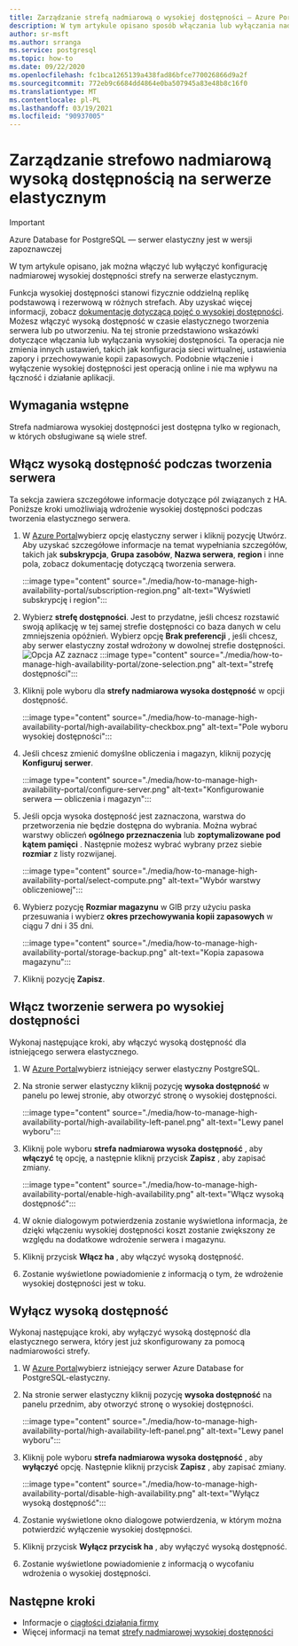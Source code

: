 ```yaml
---
title: Zarządzanie strefą nadmiarową o wysokiej dostępności — Azure Portal-Azure Database for PostgreSQL-elastyczny serwer
description: W tym artykule opisano sposób włączania lub wyłączania nadmiarowej wysokiej dostępności strefy w Azure Database for PostgreSQL-elastycznym serwerze przy użyciu Azure Portal.
author: sr-msft
ms.author: srranga
ms.service: postgresql
ms.topic: how-to
ms.date: 09/22/2020
ms.openlocfilehash: fc1bca1265139a438fad86bfce770026866d9a2f
ms.sourcegitcommit: 772eb9c6684dd4864e0ba507945a83e48b8c16f0
ms.translationtype: MT
ms.contentlocale: pl-PL
ms.lasthandoff: 03/19/2021
ms.locfileid: "90937005"
---
```

# <a name="manage-zone-redundant-high-availability-in-flexible-server"></a>Zarządzanie strefowo nadmiarową wysoką dostępnością na serwerze elastycznym

> [!IMPORTANT]
> Azure Database for PostgreSQL — serwer elastyczny jest w wersji zapoznawczej

W tym artykule opisano, jak można włączyć lub wyłączyć konfigurację nadmiarowej wysokiej dostępności strefy na serwerze elastycznym.

Funkcja wysokiej dostępności stanowi fizycznie oddzielną replikę podstawową i rezerwową w różnych strefach. Aby uzyskać więcej informacji, zobacz [dokumentację dotyczącą pojęć o wysokiej dostępności](./concepts-high-availability.md). Możesz włączyć wysoką dostępność w czasie elastycznego tworzenia serwera lub po utworzeniu. Na tej stronie przedstawiono wskazówki dotyczące włączania lub wyłączania wysokiej dostępności. Ta operacja nie zmienia innych ustawień, takich jak konfiguracja sieci wirtualnej, ustawienia zapory i przechowywanie kopii zapasowych. Podobnie włączenie i wyłączenie wysokiej dostępności jest operacją online i nie ma wpływu na łączność i działanie aplikacji.

## <a name="pre-requisites"></a>Wymagania wstępne

Strefa nadmiarowa wysokiej dostępności jest dostępna tylko w regionach, w których obsługiwane są wiele stref. 

## <a name="enable-high-availability-during-server-creation"></a>Włącz wysoką dostępność podczas tworzenia serwera

Ta sekcja zawiera szczegółowe informacje dotyczące pól związanych z HA. Poniższe kroki umożliwiają wdrożenie wysokiej dostępności podczas tworzenia elastycznego serwera.

1.  W [Azure Portal](https://portal.azure.com/)wybierz opcję elastyczny serwer i kliknij pozycję Utwórz.  Aby uzyskać szczegółowe informacje na temat wypełniania szczegółów, takich jak **subskrypcja**, **Grupa zasobów**, **Nazwa serwera**, **region** i inne pola, zobacz dokumentację dotyczącą tworzenia serwera.
   
    :::image type="content" source="./media/how-to-manage-high-availability-portal/subscription-region.png" alt-text="Wyświetl subskrypcję i region":::

2.  Wybierz **strefę dostępności**. Jest to przydatne, jeśli chcesz rozstawić swoją aplikację w tej samej strefie dostępności co baza danych w celu zmniejszenia opóźnień. Wybierz opcję **Brak preferencji** , jeśli chcesz, aby serwer elastyczny został wdrożony w dowolnej strefie dostępności.
    ![Opcja AZ zaznacz ]() :::image type="content" source="./media/how-to-manage-high-availability-portal/zone-selection.png" alt-text="strefę dostępności":::  

3.  Kliknij pole wyboru dla **strefy nadmiarowa wysoka dostępność** w opcji dostępność.

    :::image type="content" source="./media/how-to-manage-high-availability-portal/high-availability-checkbox.png" alt-text="Pole wyboru wysokiej dostępności":::

4.  Jeśli chcesz zmienić domyślne obliczenia i magazyn, kliknij pozycję  **Konfiguruj serwer**.
 
    :::image type="content" source="./media/how-to-manage-high-availability-portal/configure-server.png" alt-text="Konfigurowanie serwera — obliczenia i magazyn":::  

5.  Jeśli opcja wysoka dostępność jest zaznaczona, warstwa do przetworzenia nie będzie dostępna do wybrania. Można wybrać warstwy obliczeń **ogólnego przeznaczenia** lub **zoptymalizowane pod kątem pamięci** . Następnie możesz wybrać wybrany przez siebie **rozmiar** z listy rozwijanej.

    :::image type="content" source="./media/how-to-manage-high-availability-portal/select-compute.png" alt-text="Wybór warstwy obliczeniowej":::  


6.  Wybierz pozycję **Rozmiar magazynu** w GIB przy użyciu paska przesuwania i wybierz **okres przechowywania kopii zapasowych** w ciągu 7 dni i 35 dni.
   
    :::image type="content" source="./media/how-to-manage-high-availability-portal/storage-backup.png" alt-text="Kopia zapasowa magazynu"::: 

7. Kliknij pozycję **Zapisz**. 

## <a name="enable-high-availability-post-server-creation"></a>Włącz tworzenie serwera po wysokiej dostępności

Wykonaj następujące kroki, aby włączyć wysoką dostępność dla istniejącego serwera elastycznego.

1.  W [Azure Portal](https://portal.azure.com/)wybierz istniejący serwer elastyczny PostgreSQL.

2.  Na stronie serwer elastyczny kliknij pozycję **wysoka dostępność** w panelu po lewej stronie, aby otworzyć stronę o wysokiej dostępności.
   
     :::image type="content" source="./media/how-to-manage-high-availability-portal/high-availability-left-panel.png" alt-text="Lewy panel wyboru"::: 

3.  Kliknij pole wyboru **strefa nadmiarowa wysoka dostępność** , aby **włączyć** tę opcję, a następnie kliknij przycisk **Zapisz** , aby zapisać zmiany.

     :::image type="content" source="./media/how-to-manage-high-availability-portal/enable-high-availability.png" alt-text="Włącz wysoką dostępność"::: 

4.  W oknie dialogowym potwierdzenia zostanie wyświetlona informacja, że dzięki włączeniu wysokiej dostępności koszt zostanie zwiększony ze względu na dodatkowe wdrożenie serwera i magazynu.

5.  Kliknij przycisk **Włącz ha** , aby włączyć wysoką dostępność.

6.  Zostanie wyświetlone powiadomienie z informacją o tym, że wdrożenie wysokiej dostępności jest w toku.

## <a name="disable-high-availability"></a>Wyłącz wysoką dostępność

Wykonaj następujące kroki, aby wyłączyć wysoką dostępność dla elastycznego serwera, który jest już skonfigurowany za pomocą nadmiarowości strefy.

1.  W [Azure Portal](https://portal.azure.com/)wybierz istniejący serwer Azure Database for PostgreSQL-elastyczny.

2.  Na stronie serwer elastyczny kliknij pozycję **wysoka dostępność** na panelu przednim, aby otworzyć stronę o wysokiej dostępności.
   
    :::image type="content" source="./media/how-to-manage-high-availability-portal/high-availability-left-panel.png" alt-text="Lewy panel wyboru"::: 

3.  Kliknij pole wyboru **strefa nadmiarowa wysoka dostępność** , aby **wyłączyć** opcję. Następnie kliknij przycisk **Zapisz** , aby zapisać zmiany.

     :::image type="content" source="./media/how-to-manage-high-availability-portal/disable-high-availability.png" alt-text="Wyłącz wysoką dostępność"::: 

4.  Zostanie wyświetlone okno dialogowe potwierdzenia, w którym można potwierdzić wyłączenie wysokiej dostępności.

5.  Kliknij przycisk **Wyłącz przycisk ha** , aby wyłączyć wysoką dostępność.

6.  Zostanie wyświetlone powiadomienie z informacją o wycofaniu wdrożenia o wysokiej dostępności.

## <a name="next-steps"></a>Następne kroki

-   Informacje o [ciągłości działania firmy](./concepts-business-continuity.md)
-   Więcej informacji na temat [strefy nadmiarowej wysokiej dostępności](./concepts-high-availability.md)
